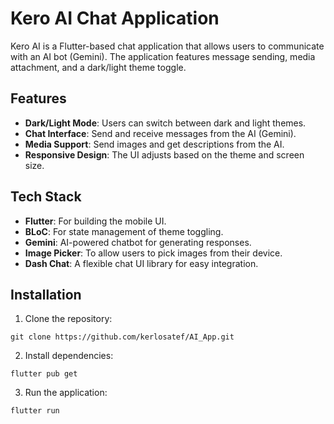 # Kero AI Chat Application

Kero AI is a Flutter-based chat application that allows users to communicate with an AI bot (Gemini). The application features message sending, media attachment, and a dark/light theme toggle.

## Features

- **Dark/Light Mode**: Users can switch between dark and light themes.
- **Chat Interface**: Send and receive messages from the AI (Gemini).
- **Media Support**: Send images and get descriptions from the AI.
- **Responsive Design**: The UI adjusts based on the theme and screen size.

## Tech Stack

- **Flutter**: For building the mobile UI.
- **BLoC**: For state management of theme toggling.
- **Gemini**: AI-powered chatbot for generating responses.
- **Image Picker**: To allow users to pick images from their device.
- **Dash Chat**: A flexible chat UI library for easy integration.

## Installation

1. Clone the repository:
```
git clone https://github.com/kerlosatef/AI_App.git
```
2. Install dependencies:
```
flutter pub get
```
3. Run the application:
```
flutter run

